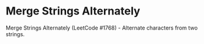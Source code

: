 # Merge Strings Alternately

Merge Strings Alternately (LeetCode #1768) - Alternate characters from two strings.
